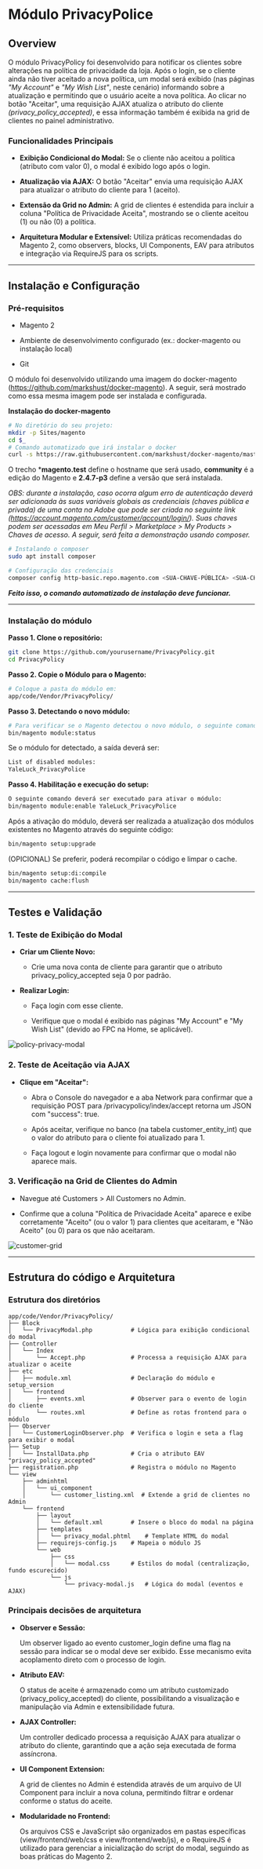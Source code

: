 # Módulo PrivacyPolice

## Overview
O módulo PrivacyPolicy foi desenvolvido para notificar os clientes sobre alterações na política de privacidade da loja. Após o login, se o cliente ainda não tiver aceitado a nova política, um modal será exibido (nas páginas *"My Account"* e *"My Wish List"*, neste cenário) informando sobre a atualização e permitindo que o usuário aceite a nova política. Ao clicar no botão "Aceitar", uma requisição AJAX atualiza o atributo do cliente *(privacy_policy_accepted)*, e essa informação também é exibida na grid de clientes no painel administrativo.

### Funcionalidades Principais

- **Exibição Condicional do Modal:**
Se o cliente não aceitou a política (atributo com valor 0), o modal é exibido logo após o login.

- **Atualização via AJAX:**
O botão "Aceitar" envia uma requisição AJAX para atualizar o atributo do cliente para 1 (aceito).

- **Extensão da Grid no Admin:**
A grid de clientes é estendida para incluir a coluna "Política de Privacidade Aceita", mostrando se o cliente aceitou (1) ou não (0) a política.

- **Arquitetura Modular e Extensível:**
Utiliza práticas recomendadas do Magento 2, como observers, blocks, UI Components, EAV para atributos e integração via RequireJS para os scripts.


---

## Instalação e Configuração

### Pré-requisitos

- Magento 2
  
- Ambiente de desenvolvimento configurado (ex.: docker-magento ou instalação local)
  
- Git
  

O módulo foi desenvolvido utilizando uma imagem do docker-magento (https://github.com/markshust/docker-magento). A seguir, será mostrado como essa mesma imagem pode ser instalada e configurada.

**Instalação do docker-magento**

```bash
# No diretório do seu projeto:
mkdir -p Sites/magento
cd $_
# Comando automatizado que irá instalar o docker
curl -s https://raw.githubusercontent.com/markshust/docker-magento/master/lib/onelinesetup | bash -s -- magento.test community 2.4.7-p3
```


O trecho ***magento.test** define o hostname que será usado, **community** é a edição do Magento e **2.4.7-p3** define a versão que será instalada.

*OBS: durante a instalação, caso ocorra algum erro de autenticação deverá ser adicionada às suas variáveis globais as credenciais (chaves pública e privada) de uma conta na Adobe que pode ser criada no seguinte link (https://account.magento.com/customer/account/login/). Suas chaves podem ser acessadas em Meu Perfil > Marketplace > My Products > Chaves de acesso. A seguir, será feita a demonstração usando composer.*

```bash
# Instalando o composer
sudo apt install composer

# Configuração das credenciais
composer config http-basic.repo.magento.com <SUA-CHAVE-PÚBLICA> <SUA-CHAVE-PRIVADA>
```

***Feito isso, o comando automatizado de instalação deve funcionar.***

---

### Instalação do módulo

**Passo 1. Clone o repositório:**

```bash
git clone https://github.com/yourusername/PrivacyPolicy.git
cd PrivacyPolicy
```

**Passo 2. Copie o Módulo para o Magento:**

```bash
# Coloque a pasta do módulo em:
app/code/Vendor/PrivacyPolicy/
```

**Passo 3. Detectando o novo módulo:**

```bash
# Para verificar se o Magento detectou o novo módulo, o seguinte comando pode ser executado:
bin/magento module:status
```

Se o módulo for detectado, a saída deverá ser:

```bash
List of disabled modules:
YaleLuck_PrivacyPolice
```

**Passo 4. Habilitação e execução do setup:**

```bash
O seguinte comando deverá ser executado para ativar o módulo:
bin/magento module:enable YaleLuck_PrivacyPolice
```

Após a ativação do módulo, deverá ser realizada a atualização dos módulos existentes no Magento através do seguinte código:

```bash
bin/magento setup:upgrade
```

(OPICIONAL) Se preferir, poderá recompilar o código e limpar o cache.

```bash
bin/magento setup:di:compile
bin/magento cache:flush
```

---

## Testes e Validação

### 1. Teste de Exibição do Modal

- **Criar um Cliente Novo:**

  - Crie uma nova conta de cliente para garantir que o atributo privacy_policy_accepted seja 0 por padrão.

- **Realizar Login:**

  - Faça login com esse cliente.

  - Verifique que o modal é exibido nas páginas "My Account" e "My Wish List" (devido ao FPC na Home, se aplicável).
 
![policy-privacy-modal](https://github.com/user-attachments/assets/a6a868cf-7c74-4ef8-adbe-5f1d2a9c1387)

### 2. Teste de Aceitação via AJAX

- **Clique em "Aceitar":**

  - Abra o Console do navegador e a aba Network para confirmar que a requisição POST para /privacypolicy/index/accept retorna um JSON com "success": true.
 
  - Após aceitar, verifique no banco (na tabela customer_entity_int) que o valor do atributo para o cliente foi atualizado para 1.
 
  - Faça logout e login novamente para confirmar que o modal não aparece mais.

### 3. Verificação na Grid de Clientes do Admin

- Navegue até Customers > All Customers no Admin.
  
- Confirme que a coluna "Política de Privacidade Aceita" aparece e exibe corretamente "Aceito" (ou o valor 1) para clientes que aceitaram, e "Não Aceito" (ou 0) para os que não aceitaram.

![customer-grid](https://github.com/user-attachments/assets/034c7c09-d792-4664-8c20-27960c63f499)

---

## Estrutura do código e Arquitetura

### Estrutura dos diretórios


```
app/code/Vendor/PrivacyPolicy/
├── Block
│   └── PrivacyModal.php           # Lógica para exibição condicional do modal
├── Controller
│   └── Index
│       └── Accept.php             # Processa a requisição AJAX para atualizar o aceite
├── etc
│   ├── module.xml                 # Declaração do módulo e setup_version
│   └── frontend
│       ├── events.xml             # Observer para o evento de login do cliente
│       └── routes.xml             # Define as rotas frontend para o módulo
├── Observer
│   └── CustomerLoginObserver.php  # Verifica o login e seta a flag para exibir o modal
├── Setup
│   └── InstallData.php            # Cria o atributo EAV "privacy_policy_accepted"
├── registration.php               # Registra o módulo no Magento
└── view
    ├── adminhtml
    │   └── ui_component
    │       └── customer_listing.xml  # Extende a grid de clientes no Admin
    └── frontend
        ├── layout
        │   └── default.xml        # Insere o bloco do modal na página
        ├── templates
        │   └── privacy_modal.phtml    # Template HTML do modal
        ├── requirejs-config.js    # Mapeia o módulo JS
        └── web
            ├── css
            │   └── modal.css      # Estilos do modal (centralização, fundo escurecido)
            └── js
                └── privacy-modal.js   # Lógica do modal (eventos e AJAX)
```

### Principais decisões de arquitetura

- **Observer e Sessão:**
  
  Um observer ligado ao evento customer_login define uma flag na sessão para indicar se o modal deve ser exibido. Esse mecanismo evita acoplamento direto com o processo de login.

- **Atributo EAV:**
  
  O status de aceite é armazenado como um atributo customizado (privacy_policy_accepted) do cliente, possibilitando a visualização e manipulação via Admin e extensibilidade futura.

- **AJAX Controller:**
  
  Um controller dedicado processa a requisição AJAX para atualizar o atributo do cliente, garantindo que a ação seja executada de forma assíncrona.

- **UI Component Extension:**
  
  A grid de clientes no Admin é estendida através de um arquivo de UI Component para incluir a nova coluna, permitindo filtrar e ordenar conforme o status do aceite.

- **Modularidade no Frontend:**
  
  Os arquivos CSS e JavaScript são organizados em pastas específicas (view/frontend/web/css e view/frontend/web/js), e o RequireJS é utilizado para gerenciar a inicialização do script do modal, seguindo as boas práticas do Magento 2.

